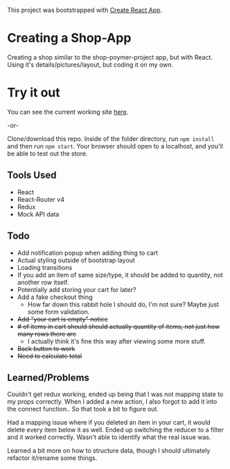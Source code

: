 This project was bootstrapped with [Create React App](https://github.com/facebookincubator/create-react-app).

# Creating a Shop-App
Creating a shop similar to the shop-poymer-project app, but with React. Using it's details/pictures/layout, but coding it on my own.

# Try it out
You can see the current working site [here](http://blaynestoretest.surge.sh).

-or-


Clone/download this repo. Inside of the folder directory, run `npm install` and then run `npm start`. Your browser should open to a localhost, and you'll be able to test out the store.

## Tools Used
- React
- React-Router v4
- Redux
- Mock API data

## Todo
- Add notification popup when adding thing to cart
- Actual styling outside of bootstrap layout
- Loading transitions
- If you add an item of same size/type, it should be added to quantity, not another row itself.
- Potentially add storing your cart for later?
- Add a fake checkout thing
	- How far down this rabbit hole I should do, I'm not sure? Maybe just some form validation.
- ~~Add "your cart is empty" notice~~
- ~~# of items in cart should should actually quantity of items, not just how many rows there are~~
	- I actually think it's fine this way after viewing some more stuff.
- ~~Back button to work~~
- ~~Need to calculate total~~

## Learned/Problems
Couldn't get redux working, ended up being that I was not mapping state to my props correctly. When I added a new action, I also forgot to add it into the connect function.. So that took a bit to figure out.

Had a mapping issue where if you deleted an item in your cart, it would delete every item below it as well. Ended up switching the reducer to a filter and it worked correctly. Wasn't able to identify what the real issue was.

Learned a bit more on how to structure data, though I should ultimately refactor it/rename some things. 
